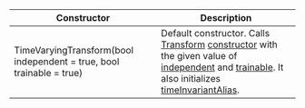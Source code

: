 Constructor | Description
--- | ---
TimeVaryingTransform(bool independent = true, bool trainable = true) | Default constructor. Calls [Transform](../transform/transform.md) [constructor](../transform/constructors.md) with the given value of [independent](../transform/members.md#independent) and [trainable](../transform/members.md#trainable). It also initializes [timeInvariantAlias](members.md#timeinvariantalias).
